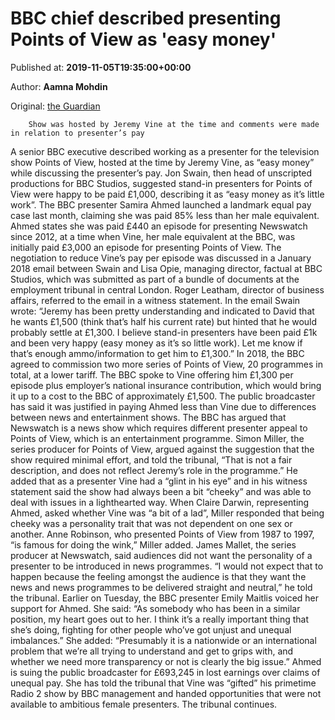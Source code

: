 
# BBC chief described presenting Points of View as 'easy money'

Published at: **2019-11-05T19:35:00+00:00**

Author: **Aamna Mohdin**

Original: [the Guardian](https://www.theguardian.com/media/2019/nov/05/bbc-chief-described-presenting-points-of-view-as-easy-money)


        Show was hosted by Jeremy Vine at the time and comments were made in relation to presenter’s pay
      
A senior BBC executive described working as a presenter for the television show Points of View, hosted at the time by Jeremy Vine, as “easy money” while discussing the presenter’s pay.
Jon Swain, then head of unscripted productions for BBC Studios, suggested stand-in presenters for Points of View were happy to be paid £1,000, describing it as “easy money as it’s little work”.
The BBC presenter Samira Ahmed launched a landmark equal pay case last month, claiming she was paid 85% less than her male equivalent. Ahmed states she was paid £440 an episode for presenting Newswatch since 2012, at a time when Vine, her male equivalent at the BBC, was initially paid £3,000 an episode for presenting Points of View.
The negotiation to reduce Vine’s pay per episode was discussed in a January 2018 email between Swain and Lisa Opie, managing director, factual at BBC Studios, which was submitted as part of a bundle of documents at the employment tribunal in central London. Roger Leatham, director of business affairs, referred to the email in a witness statement.
In the email Swain wrote: “Jeremy has been pretty understanding and indicated to David that he wants £1,500 (think that’s half his current rate) but hinted that he would probably settle at £1,300. I believe stand-in presenters have been paid £1k and been very happy (easy money as it’s so little work). Let me know if that’s enough ammo/information to get him to £1,300.”
In 2018, the BBC agreed to commission two more series of Points of View, 20 programmes in total, at a lower tariff. The BBC spoke to Vine offering him £1,300 per episode plus employer’s national insurance contribution, which would bring it up to a cost to the BBC of approximately £1,500.
The public broadcaster has said it was justified in paying Ahmed less than Vine due to differences between news and entertainment shows. The BBC has argued that Newswatch is a news show which requires different presenter appeal to Points of View, which is an entertainment programme.
Simon Miller, the series producer for Points of View, argued against the suggestion that the show required minimal effort, and told the tribunal, “That is not a fair description, and does not reflect Jeremy’s role in the programme.”
He added that as a presenter Vine had a “glint in his eye” and in his witness statement said the show had always been a bit “cheeky” and was able to deal with issues in a lighthearted way. When Claire Darwin, representing Ahmed, asked whether Vine was “a bit of a lad”, Miller responded that being cheeky was a personality trait that was not dependent on one sex or another. Anne Robinson, who presented Points of View from 1987 to 1997, “is famous for doing the wink,” Miller added.
James Mallet, the series producer at Newswatch, said audiences did not want the personality of a presenter to be introduced in news programmes. “I would not expect that to happen because the feeling amongst the audience is that they want the news and news programmes to be delivered straight and neutral,” he told the tribunal.
Earlier on Tuesday, the BBC presenter Emily Maitlis voiced her support for Ahmed. She said: “As somebody who has been in a similar position, my heart goes out to her. I think it’s a really important thing that she’s doing, fighting for other people who’ve got unjust and unequal imbalances.”
She added: “Presumably it is a nationwide or an international problem that we’re all trying to understand and get to grips with, and whether we need more transparency or not is clearly the big issue.”
Ahmed is suing the public broadcaster for £693,245 in lost earnings over claims of unequal pay. She has told the tribunal that Vine was “gifted” his primetime Radio 2 show by BBC management and handed opportunities that were not available to ambitious female presenters.
The tribunal continues.
